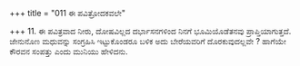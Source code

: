 +++
title = "011 ಈ ಪವಿತ್ರೋದಕವಲೇ"

+++
11. ಈ ಪವಿತ್ರವಾದ ನೀರು, ದೋಷವಿಲ್ಲದ ದರ್ಭಾಸನಗಳಿಂದ ನಿನಗೆ ಭೂಮಿಯೊಡೆತನವು ಪ್ರಾಪ್ತಿಯಾಗುತ್ತದೆ. ಜೇನುನೊಣ ಮಧುವನ್ನು ಸಂಗ್ರಹಿಸಿ ಇಟ್ಟುಕೊಂಡರೂ ಬಳಿಕ ಅದು ಬೇರೆಯವರಿಗೆ ದೊರಕುವುದಲ್ಲವೇ ? ಹಾಗೆಯೇ ಕೌರವನ ಸಂಪತ್ತು ಎಂದು ಮುನಿಯು ಹೇಳಿದನು.